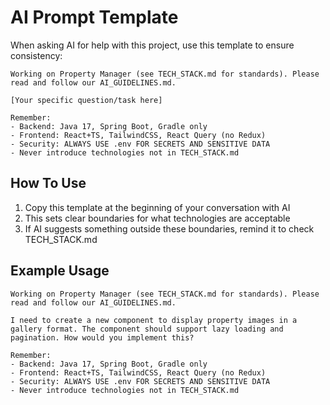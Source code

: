 # AI Prompt Template

When asking AI for help with this project, use this template to ensure consistency:

```
Working on Property Manager (see TECH_STACK.md for standards). Please read and follow our AI_GUIDELINES.md.

[Your specific question/task here]

Remember: 
- Backend: Java 17, Spring Boot, Gradle only
- Frontend: React+TS, TailwindCSS, React Query (no Redux)
- Security: ALWAYS USE .env FOR SECRETS AND SENSITIVE DATA
- Never introduce technologies not in TECH_STACK.md
```

## How To Use

1. Copy this template at the beginning of your conversation with AI
2. This sets clear boundaries for what technologies are acceptable
3. If AI suggests something outside these boundaries, remind it to check TECH_STACK.md

## Example Usage

```
Working on Property Manager (see TECH_STACK.md for standards). Please read and follow our AI_GUIDELINES.md.

I need to create a new component to display property images in a gallery format. The component should support lazy loading and pagination. How would you implement this?

Remember: 
- Backend: Java 17, Spring Boot, Gradle only
- Frontend: React+TS, TailwindCSS, React Query (no Redux)
- Security: ALWAYS USE .env FOR SECRETS AND SENSITIVE DATA
- Never introduce technologies not in TECH_STACK.md
``` 